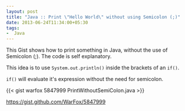 ```yaml
---
layout: post
title: "Java :: Print \"Hello World\" without using Semicolon (;)"
date: 2013-06-24T11:34:00+05:30
tags:
-  Java
---
```


This Gist shows how to print something in Java, without the use of Semicolon
(;). The code is self explanatory.

This idea is to use `System.out.println()` inside the brackets of an `if()`.

`if()` will evaluate it's expression without the need for semicolon.

{{< gist warfox 5847999 PrintWithoutSemiColon.java >}}

https://gist.github.com/WarFox/5847999
